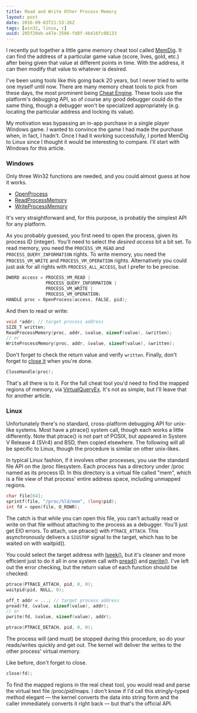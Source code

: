 ```yaml
---
title: Read and Write Other Process Memory
layout: post
date: 2016-09-03T21:53:26Z
tags: [win32, linux, c]
uuid: 205f20eb-a47e-3506-fd8f-4b416fc08133
---
```


I recently put together a little game memory cheat tool called
[MemDig][memdig]. It can find the address of a particular game value
(score, lives, gold, etc.) after being given that value at different
points in time. With the address, it can then modify that value to
whatever is desired.

I've been using tools like this going back 20 years, but I never tried
to write one myself until now. There are many memory cheat tools to
pick from these days, the most prominent being [Cheat Engine][ce].
These tools use the platform's debugging API, so of course any good
debugger could do the same thing, though a debugger won't be
specialized appropriately (e.g. locating the particular address and
locking its value).

My motivation was bypassing an in-app purchase in a single player
Windows game. I wanted to convince the game I had made the purchase
when, in fact, I hadn't. Once I had it working successfully, I ported
MemDig to Linux since I thought it would be interesting to compare.
I'll start with Windows for this article.

### Windows

Only three Win32 functions are needed, and you could almost guess at
how it works.

* [OpenProcess][msopen]
* [ReadProcessMemory][msread]
* [WriteProcessMemory][mswrite]

It's very straightforward and, for this purpose, is probably the
simplest API for any platform.

As you probably guessed, you first need to open the process, given its
process ID (integer). You'll need to select the *desired access* bit a
bit set. To read memory, you need the `PROCESS_VM_READ` and
`PROCESS_QUERY_INFORMATION` rights. To write memory, you need the
`PROCESS_VM_WRITE` and `PROCESS_VM_OPERATION` rights. Alternatively
you could just ask for all rights with `PROCESS_ALL_ACCESS`, but I
prefer to be precise.

~~~c
DWORD access = PROCESS_VM_READ |
               PROCESS_QUERY_INFORMATION |
               PROCESS_VM_WRITE |
               PROCESS_VM_OPERATION;
HANDLE proc = OpenProcess(access, FALSE, pid);
~~~

And then to read or write:

~~~c
void *addr; // target process address
SIZE_T written;
ReadProcessMemory(proc, addr, &value, sizeof(value), &written);
// or
WriteProcessMemory(proc, addr, &value, sizeof(value), &written);
~~~

Don't forget to check the return value and verify `written`. Finally,
don't forget to [close it][msclose] when you're done.

~~~c
CloseHandle(proc);
~~~

That's all there is to it. For the full cheat tool you'd need to find
the mapped regions of memory, via [VirtualQueryEx][msquery]. It's not
as simple, but I'll leave that for another article.

### Linux

Unfortunately there's no standard, cross-platform debugging API for
unix-like systems. Most have a ptrace() system call, though each works
a little differently. Note that ptrace() is not part of POSIX, but
appeared in System V Release 4 (SVr4) and BSD, then copied elsewhere.
The following will all be specific to Linux, though the procedure is
similar on other unix-likes.

In typical Linux fashion, if it involves other processes, you use the
standard file API on the /proc filesystem. Each process has a
directory under /proc named as its process ID. In this directory is a
virtual file called "mem", which is a file view of that process'
entire address space, including unmapped regions.

~~~c
char file[64];
sprintf(file, "/proc/%ld/mem", (long)pid);
int fd = open(file, O_RDWR);
~~~

The catch is that while you can open this file, you can't actually
read or write on that file without attaching to the process as a
debugger. You'll just get EIO errors. To attach, use ptrace() with
`PTRACE_ATTACH`. This asynchronously delivers a `SIGSTOP` signal to
the target, which has to be waited on with waitpid().

You could select the target address with [lseek()][lseek], but it's
cleaner and more efficient just to do it all in one system call with
[pread()][pread] and [pwrite()][pwrite]. I've left out the error
checking, but the return value of each function should be checked:

~~~c
ptrace(PTRACE_ATTACH, pid, 0, 0);
waitpid(pid, NULL, 0);

off_t addr = ...; // target process address
pread(fd, &value, sizeof(value), addr);
// or
pwrite(fd, &value, sizeof(value), addr);

ptrace(PTRACE_DETACH, pid, 0, 0);
~~~

The process will (and must) be stopped during this procedure, so do
your reads/writes quickly and get out. The kernel will deliver the
writes to the other process' virtual memory.

Like before, don't forget to close.

~~~c
close(fd);
~~~

To find the mapped regions in the real cheat tool, you would read and
parse the virtual text file /proc/*pid*/maps. I don't know if I'd call
this stringly-typed method elegant — the kernel converts the data into
string form and the caller immediately converts it right back — but
that's the official API.


[memdig]: https://github.com/skeeto/memdig
[ce]: http://www.cheatengine.org/
[msopen]: https://msdn.microsoft.com/en-us/library/windows/desktop/ms684320
[mswrite]: https://msdn.microsoft.com/en-us/library/windows/desktop/ms681674
[msread]: https://msdn.microsoft.com/en-us/library/windows/desktop/ms680553
[msclose]: https://msdn.microsoft.com/en-us/library/windows/desktop/ms724211
[msquery]: https://msdn.microsoft.com/en-us/library/windows/desktop/aa366907
[ptrace]: http://man7.org/linux/man-pages/man2/ptrace.2.html
[pread]: http://pubs.opengroup.org/onlinepubs/9699919799/functions/read.html
[pwrite]: http://pubs.opengroup.org/onlinepubs/9699919799/functions/write.html
[lseek]: http://pubs.opengroup.org/onlinepubs/9699919799/functions/lseek.html
